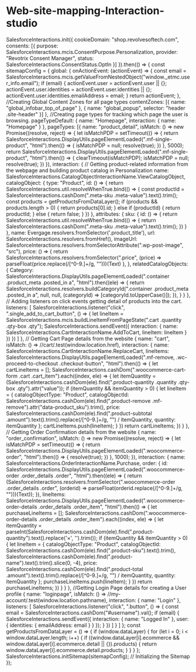 # Web-site-mapping-Interaction-studio
SalesforceInteractions.init({
    cookieDomain: "shop.revolvesoftech.com",
    consents: [{
        purpose: SalesforceInteractions.mcis.ConsentPurpose.Personalization,
        provider: "Revotrix Consent Manager",
        status: SalesforceInteractions.ConsentStatus.OptIn
    }]
}).then(() => {
    const sitemapConfig = {
        global: {
            onActionEvent: (actionEvent) => {
                const email = SalesforceInteractions.mcis.getValueFromNestedObject("window._etmc.user_info.email");
                if (email) {
                    actionEvent.user = actionEvent.user || {};
                    actionEvent.user.identities = actionEvent.user.identities || {};
                    actionEvent.user.identities.emailAddress = email;
                }
                return actionEvent;
            },
            //Creating Global Content Zones for all page types
            contentZones: [{
                name: "global_infobar_top_of_page"
            }, {
                name: "global_popup",
                selector: "header .site-header"
            }]
        },
        //Creating page types for tracking which page the user is browsing.
        pageTypeDefault: {
            name: "Homepage",
            interaction: {
                name: "Homepage"
            }
        },
        pageTypes: [{
                name: "product_detail",
                isMatch: () => new Promise((resolve, reject) => {
                    let isMatchPDP = setTimeout(() => {
                        return SalesforceInteractions.DisplayUtils.pageElementLoaded(".mf-single-product", "html").then(() => {
                            isMatchPDP = null;
                            resolve(true);
                        })
                    }, 5000);
                    return SalesforceInteractions.DisplayUtils.pageElementLoaded(".mf-single-product", "html").then(() => {
                        clearTimeout(isMatchPDP);
                        isMatchPDP = null;
                        resolve(true);
                    })
                }),
                interaction: {
                    // Getting product-related information from the webpage and building product catalog in Personalization
                    name: SalesforceInteractions.CatalogObjectInteractionName.ViewCatalogObject,
                    catalogObject: {
                        type: "Product",
                        id: () => {
                            return SalesforceInteractions.util.resolveWhenTrue.bind(() => {
                                const productId = SalesforceInteractions.cashDom(".meta-sku .meta-value").text().trim();
                                const products = getProductsFromDataLayer();
                                if (products && products.length > 0) {
                                    return products[0].id;
                                } else if (productId) {
                                    return productId;
                                } else {
                                    return false;
                                }
                            })
                        },
                        attributes: {
                            sku: {
                                id: () => {
                                    return SalesforceInteractions.util.resolveWhenTrue.bind(() => {
                                        return SalesforceInteractions.cashDom(".meta-sku .meta-value").text().trim();
                                    })
                                }
                            },
                            name: Evergage.resolvers.fromSelector('.product_title'),
                            url: SalesforceInteractions.resolvers.fromHref(),
                            imageUrl: SalesforceInteractions.resolvers.fromSelectorAttribute(".wp-post-image", "src"),
                            price: () => {
                                return SalesforceInteractions.resolvers.fromSelector(".price", (price) => parseFloat(price.replace(/[^0-9\.]+/g, "")))(Text)
                            },
                        },
                        relatedCatalogObjects: {
                            Category: SalesforceInteractions.DisplayUtils.pageElementLoaded(".container .product_meta .posted_in a", "html").then((ele) => {
                                return SalesforceInteractions.resolvers.buildCategoryId(".container .product_meta .posted_in a", null, null, (categoryId) => [categoryId.toUpperCase()]);
                            }),
                        }
                    }
                },
                // Adding listeners on click events getting detail of products into the cart.
                listeners: [
                    SalesforceInteractions.listener("click", ".single_add_to_cart_button", () => {
                        let lineItem = SalesforceInteractions.mcis.buildLineItemFromPageState(".cart .quantity .qty-box .qty");
                        SalesforceInteractions.sendEvent({
                            interaction: {
                                name: SalesforceInteractions.CartInteractionName.AddToCart,
                                lineItem: lineItem
                            }
                        })
                    })
                ]
            },
            // Getting Cart Page details from the website
            {
                name: "cart",
                isMatch: () => /\/cart/.test(window.location.href),
                interaction: {
                    name: SalesforceInteractions.CartInteractionName.ReplaceCart,
                    lineItems: SalesforceInteractions.DisplayUtils.pageElementLoaded(".mf-remove, .wc-proceed-to-checkout .checkout-button", "html").then(() => {
                        let cartLineItems = [];
                        SalesforceInteractions.cashDom(".woocommerce-cart-form .cart .cart_item").each((index, ele) => {
                            let itemQuantity = (SalesforceInteractions.cashDom(ele).find(".product-quantity .quantity .qty-box .qty").attr("value"));
                            if (itemQuantity && itemQuantity > 0) {
                                let lineItem = {
                                    catalogObjectType: "Product",
                                    catalogObjectId: SalesforceInteractions.cashDom(ele).find(".product-remove .mf-remove").attr("data-product_sku").trim(),
                                    price: SalesforceInteractions.cashDom(ele).find(".product-subtotal .amount").text().trim().replace(/[^0-9\.]+/g, "") / itemQuantity,
                                    quantity: itemQuantity
                                };
                                cartLineItems.push(lineItem);
                            }
                        })
                        return cartLineItems;
                    })
                }
            },
            // Getting Order Confirmation details from the website
            {
                name: "order_confirmation",
                isMatch: () => new Promise((resolve, reject) => {
                    let isMatchPDP = setTimeout(() => {
                        return SalesforceInteractions.DisplayUtils.pageElementLoaded(".woocommerce-order", "html").then(() => {
                            resolve(true);
                        })
                    }, 1000);
                }),
                interaction: {
                    name: SalesforceInteractions.OrderInteractionName.Purchase,
                    order: {
                        id: SalesforceInteractions.DisplayUtils.pageElementLoaded(".woocommerce-order .order_details .order", "html").then((ele) => {
                            return (SalesforceInteractions.resolvers.fromSelector(".woocommerce-order .order_details .order", (orderid) => parseFloat(orderid.replace(/[^0-9\.]+/g, "")))(Text));
                        }),
                        lineItems: SalesforceInteractions.DisplayUtils.pageElementLoaded(".woocommerce-order-details .order_details .order_item", "html").then(() => {
                            let purchaseLineItems = [];
                            SalesforceInteractions.cashDom(".woocommerce-order-details .order_details .order_item").each((index, ele) => {
                                let itemQuantity = parseInt(SalesforceInteractions.cashDom(ele).find(".product-quantity").text().replace('×', '').trim());
                                if (itemQuantity && itemQuantity > 0) {
                                    let lineItem = {
                                        catalogObjectType: "Product",
                                        catalogObjectId: SalesforceInteractions.cashDom(ele).find(".product-sku").text().trim(),
                                        SalesforceInteractions.cashDom(ele).find(".product-name").text().trim().slice(0, -4),
                                        price: SalesforceInteractions.cashDom(ele).find(".product-total .amount").text().trim().replace(/[^0-9\.]+/g, "") / itemQuantity,
                                        quantity: itemQuantity
                                    };
                                    purchaseLineItems.push(lineItem);
                                }
                            })
                            return purchaseLineItems;
                        })
                    }
                }
            },
            //Getting Login Page details for creating a User profile
            {
                name: "loginpage",
                isMatch: () => /\/my-account/.test(window.location.pathname),
                interaction: {
                    name: "Login"
                },
                listeners: [
                    SalesforceInteractions.listener("click", ".button", () => {
                        const email = SalesforceInteractions.cashDom("#username").val();
                        if (email) {
                            SalesforceInteractions.sendEvent({
                                interaction: {
                                    name: "Logged In"
                                },
                                user: {
                                    identities: {
                                        emailAddress: email
                                    }
                                }
                            });
                        }
                    })
                ]
            }
        ]
    };
    const getProductsFromDataLayer = () => {
        if (window.dataLayer) {
            for (let i = 0; i < window.dataLayer.length; i++) {
                if ((window.dataLayer[i].ecommerce && window.dataLayer[i].ecommerce.detail || {}).products) {
                    return window.dataLayer[i].ecommerce.detail.products;
                }
            }
        }
    };
    SalesforceInteractions.initSitemap(sitemapConfig);
    // Initializing the Sitemap
});
